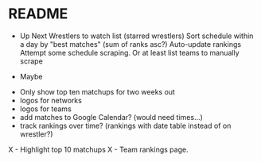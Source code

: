 # README
* Up Next
Wrestlers to watch list (starred wrestlers)
Sort schedule within a day by "best matches" (sum of ranks asc?)
Auto-update rankings
Attempt some schedule scraping. Or at least list teams to manually scrape

* Maybe
- Only show top ten matchups for two weeks out
- logos for networks
- logos for teams
- add matches to Google Calendar? (would need times...)
- track rankings over time?  (rankings with date table instead of on wrestler?)

X - Highlight top 10 matchups
X - Team rankings page.
